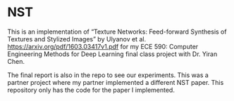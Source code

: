# NST

This is an implementation of “Texture Networks: Feed-forward Synthesis of Textures and Stylized Images” by Ulyanov et al. https://arxiv.org/pdf/1603.03417v1.pdf for my ECE 590: Computer Engineering Methods for Deep Learning final class project with Dr. Yiran Chen.

The final report is also in the repo to see our experiments. This was a partner project where my partner implemented a different NST paper. This repository only has the code for the paper I implemented.